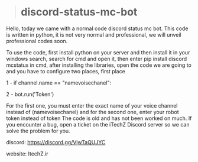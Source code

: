 > # discord-status-mc-bot
Hello, today we came with a normal code discord status mc bot. This code is written in python, it is not very normal and professional, we will unveil professional codes soon.

To use the code, first install python on your server and then install it in your windows search, search for cmd and open it, then enter pip install discord mcstatus in cmd, after installing the libraries, open the code we are going to and you have to configure two places, first place

1 - if channel.name == "namevoisechanel":

2 - bot.run('Token')

For the first one, you must enter the exact name of your voice channel instead of (namevoisechanel) and for the second one, enter your robot token instead of token
The code is old and has not been worked on much. If you encounter a bug, open a ticket on the iTechZ Discord server so we can solve the problem for you.

discord: https://discord.gg/VjwTaQUJYC

website: ItechZ.ir
